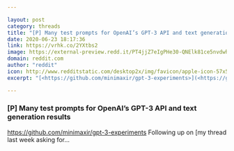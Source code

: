 ```yaml
---

layout: post
category: threads
title: "[P] Many test prompts for OpenAI’s GPT-3 API and text generation results"
date: 2020-06-23 18:17:36
link: https://vrhk.co/2YXtbs2
image: https://external-preview.redd.it/PT4jjZ7eIgPHe30-QNElk81ce5nvdwhX5duHGh1VUOg.jpg?width=1200&height=628.272251309&auto=webp&crop=1200:628.272251309,smart&s=1ae5cb126d1a04269d26f8da2bebee0ae15a4162
domain: reddit.com
author: "reddit"
icon: http://www.redditstatic.com/desktop2x/img/favicon/apple-icon-57x57.png
excerpt: "[<https://github.com/minimaxir/gpt-3-experiments>](<https://github.com/minimaxir/gpt-3-experiments>) Following up on [my thread last week asking for..."

---
```


### [P] Many test prompts for OpenAI’s GPT-3 API and text generation results

[<https://github.com/minimaxir/gpt-3-experiments>](<https://github.com/minimaxir/gpt-3-experiments>) Following up on [my thread last week asking for...